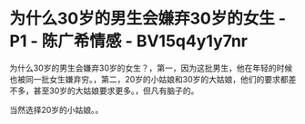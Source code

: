 # 为什么30岁的男生会嫌弃30岁的女生 - P1 - 陈广希情感 - BV15q4y1y7nr

为什么30岁的男生会嫌弃30岁的女生？，第一，因为这批男生，他在年轻的时候也被同一批女生嫌弃穷。，第二，20岁的小姑娘和30岁的大姑娘，他们的要求都差不多，甚至30岁的大姑娘要求更多。，但凡有脑子的。

当然选择20岁的小姑娘。。